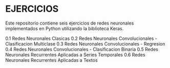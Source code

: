 # EJERCICIOS

Este repositorio contiene seis ejercicios de redes neuronales implementados en Python utilizando la biblioteca Keras. 

0.1 Redes Neuronales Clasicas
0.2 Redes Neuronales Convolucionales - Clasificacion Multiclase
0.3 Redes Neuronales Convolucionales - Regresion
0.4 Redes Neuronales Convolucionales - Clasificacion Binaria
0.5 Redes Neuronales Recurrentes Aplicadas a Series Temporales
0.6 Redes Neuronales Recurrentes Aplicadas a Textos
